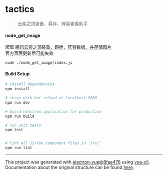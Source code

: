 # tactics

> 云奕之顶装备、羁绊、阵容查看助手

#### node_get_image

爬取 [腾讯云奕之顶装备、羁绊、阵容数据、并存储图片](https://lol.qq.com/act/a20190702loltftwf/index.html)    
官方页面更新后可能失效

```
node ./node_get_image/index.js
```

#### Build Setup

``` bash
# install dependencies
npm install

# serve with hot reload at localhost:9080
npm run dev

# build electron application for production
npm run build

# run unit tests
npm test


# lint all JS/Vue component files in `src/`
npm run lint

```

---

This project was generated with [electron-vue](https://github.com/SimulatedGREG/electron-vue)@[8fae476](https://github.com/SimulatedGREG/electron-vue/tree/8fae4763e9d225d3691b627e83b9e09b56f6c935) using [vue-cli](https://github.com/vuejs/vue-cli). Documentation about the original structure can be found [here](https://simulatedgreg.gitbooks.io/electron-vue/content/index.html).
